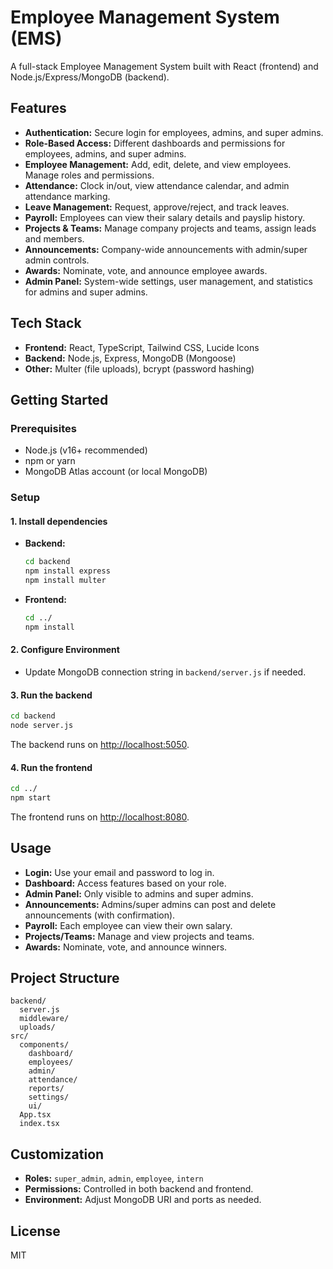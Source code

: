 # Employee Management System (EMS)

A full-stack Employee Management System built with React (frontend) and Node.js/Express/MongoDB (backend).

## Features

- **Authentication:** Secure login for employees, admins, and super admins.
- **Role-Based Access:** Different dashboards and permissions for employees, admins, and super admins.
- **Employee Management:** Add, edit, delete, and view employees. Manage roles and permissions.
- **Attendance:** Clock in/out, view attendance calendar, and admin attendance marking.
- **Leave Management:** Request, approve/reject, and track leaves.
- **Payroll:** Employees can view their salary details and payslip history.
- **Projects & Teams:** Manage company projects and teams, assign leads and members.
- **Announcements:** Company-wide announcements with admin/super admin controls.
- **Awards:** Nominate, vote, and announce employee awards.
- **Admin Panel:** System-wide settings, user management, and statistics for admins and super admins.

## Tech Stack

- **Frontend:** React, TypeScript, Tailwind CSS, Lucide Icons
- **Backend:** Node.js, Express, MongoDB (Mongoose)
- **Other:** Multer (file uploads), bcrypt (password hashing)

## Getting Started

### Prerequisites

- Node.js (v16+ recommended)
- npm or yarn
- MongoDB Atlas account (or local MongoDB)

### Setup

#### 1. Install dependencies

- **Backend:**
  ```bash
  cd backend
  npm install express
  npm install multer
  ```

- **Frontend:**
  ```bash
  cd ../
  npm install
  ```

#### 2. Configure Environment

- Update MongoDB connection string in `backend/server.js` if needed.

#### 3. Run the backend

```bash
cd backend
node server.js
```
The backend runs on [http://localhost:5050](http://localhost:5050).

#### 4. Run the frontend

```bash
cd ../
npm start
```
The frontend runs on [http://localhost:8080](http://localhost:8080).

## Usage

- **Login:** Use your email and password to log in.
- **Dashboard:** Access features based on your role.
- **Admin Panel:** Only visible to admins and super admins.
- **Announcements:** Admins/super admins can post and delete announcements (with confirmation).
- **Payroll:** Each employee can view their own salary.
- **Projects/Teams:** Manage and view projects and teams.
- **Awards:** Nominate, vote, and announce winners.

## Project Structure

```
backend/
  server.js
  middleware/
  uploads/
src/
  components/
    dashboard/
    employees/
    admin/
    attendance/
    reports/
    settings/
    ui/
  App.tsx
  index.tsx
```

## Customization

- **Roles:** `super_admin`, `admin`, `employee`, `intern`
- **Permissions:** Controlled in both backend and frontend.
- **Environment:** Adjust MongoDB URI and ports as needed.

## License

MIT
